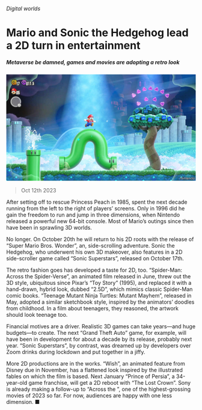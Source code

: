 ###### Digital worlds

# Mario and Sonic the Hedgehog lead a 2D turn in entertainment 

##### Metaverse be damned, games and movies are adopting a retro look 

![image](images/20231014_CUP002.jpg) 

> Oct 12th 2023 

After setting off to rescue Princess Peach in 1985,  spent the next decade running from the left to the right of players’ screens. Only in 1996 did he gain the freedom to run and jump in three dimensions, when Nintendo released a powerful new 64-bit console. Most of Mario’s outings since then have been in sprawling 3D worlds.

No longer. On October 20th he will return to his 2D roots with the release of “Super Mario Bros. Wonder”, an, side-scrolling adventure. Sonic the Hedgehog, who underwent his own 3D makeover, also features in a 2D side-scroller game called “Sonic Superstars”, released on October 17th.

The retro fashion goes  has developed a taste for 2D, too. “Spider-Man: Across the Spider-Verse”, an animated film released in June, threw out the 3D style, ubiquitous since Pixar’s “Toy Story” (1995), and replaced it with a hand-drawn, hybrid look, dubbed “2.5D”, which mimics classic Spider-Man comic books. “Teenage Mutant Ninja Turtles: Mutant Mayhem”, released in May, adopted a similar sketchbook style, inspired by the animators’ doodles from childhood. In a film about teenagers, they reasoned, the artwork should look teenage too.

Financial motives are a driver. Realistic 3D games can take years—and huge budgets—to create. The next “Grand Theft Auto” game, for example, will have been in development for about a decade by its release, probably next year. “Sonic Superstars”, by contrast, was dreamed up by developers over Zoom drinks during lockdown and put together in a jiffy.

More 2D productions are in the works. “Wish”, an animated feature from Disney due in November, has a flattened look inspired by the illustrated fables on which the film is based. Next January “Prince of Persia”, a 34-year-old game franchise, will get a 2D reboot with “The Lost Crown”. Sony is already making a follow-up to “Across the ”, one of the highest-grossing movies of 2023 so far. For now, audiences are happy with one less dimension. ■


